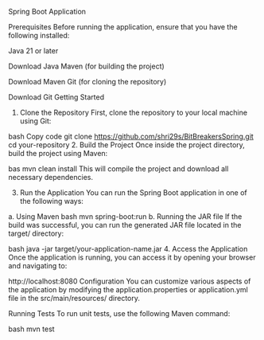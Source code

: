 Spring Boot Application

Prerequisites
Before running the application, ensure that you have the following installed:

Java 21 or later

Download Java
Maven (for building the project)

Download Maven
Git (for cloning the repository)

Download Git
Getting Started
1. Clone the Repository
First, clone the repository to your local machine using Git:

bash
Copy code
git clone https://github.com/shri29s/BitBreakersSpring.git
cd your-repository
2. Build the Project
Once inside the project directory, build the project using Maven:

bas
mvn clean install
This will compile the project and download all necessary dependencies.

3. Run the Application
You can run the Spring Boot application in one of the following ways:

a. Using Maven
bash
mvn spring-boot:run
b. Running the JAR file
If the build was successful, you can run the generated JAR file located in the target/ directory:

bash
java -jar target/your-application-name.jar
4. Access the Application
Once the application is running, you can access it by opening your browser and navigating to:

http://localhost:8080
Configuration
You can customize various aspects of the application by modifying the application.properties or application.yml file in the src/main/resources/ directory.

Running Tests
To run unit tests, use the following Maven command:

bash
mvn test
